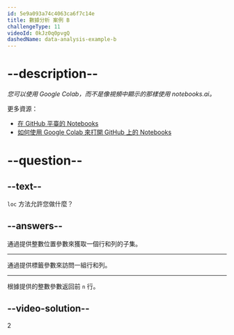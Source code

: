 ```yaml
---
id: 5e9a093a74c4063ca6f7c14e
title: 數據分析 案例 B
challengeType: 11
videoId: 0kJz0q0pvgQ
dashedName: data-analysis-example-b
---
```


# --description--

_您可以使用 Google Colab，而不是像視頻中顯示的那樣使用 notebooks.ai。_

更多資源：

- [在 GitHub 平臺的 Notebooks](https://github.com/ine-rmotr-curriculum/FreeCodeCamp-Pandas-Real-Life-Example)
- [如何使用 Google Colab 來打開 GitHub 上的 Notebooks](https://colab.research.google.com/github/googlecolab/colabtools/blob/master/notebooks/colab-github-demo.ipynb)

# --question--

## --text--

`loc` 方法允許您做什麼？

## --answers--

通過提供整數位置參數來獲取一個行和列的子集。

---

通過提供標籤參數來訪問一組行和列。

---

根據提供的整數參數返回前 `n` 行。

## --video-solution--

2
